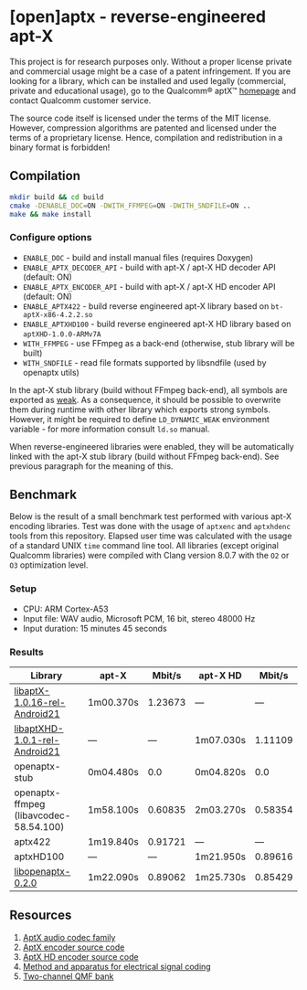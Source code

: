 # [open]aptx - reverse-engineered apt-X

This project is for research purposes only. Without a proper license private and commercial usage
might be a case of a patent infringement. If you are looking for a library, which can be installed
and used legally (commercial, private and educational usage), go to the Qualcomm® aptX™
[homepage](https://www.aptx.com/) and contact Qualcomm customer service.

The source code itself is licensed under the terms of the MIT license. However, compression
algorithms are patented and licensed under the terms of a proprietary license. Hence, compilation
and redistribution in a binary format is forbidden!

## Compilation

```sh
mkdir build && cd build
cmake -DENABLE_DOC=ON -DWITH_FFMPEG=ON -DWITH_SNDFILE=ON ..
make && make install
```

### Configure options

- `ENABLE_DOC` - build and install manual files (requires Doxygen)
- `ENABLE_APTX_DECODER_API` - build with apt-X / apt-X HD decoder API (default: ON)
- `ENABLE_APTX_ENCODER_API` - build with apt-X / apt-X HD encoder API (default: ON)
- `ENABLE_APTX422` - build reverse engineered apt-X library based on `bt-aptX-x86-4.2.2.so`
- `ENABLE_APTXHD100` - build reverse engineered apt-X HD library based on `aptXHD-1.0.0-ARMv7A`
- `WITH_FFMPEG` - use FFmpeg as a back-end (otherwise, stub library will be built)
- `WITH_SNDFILE` - read file formats supported by libsndfile (used by openaptx utils)

In the apt-X stub library (build without FFmpeg back-end), all symbols are exported as
[weak](https://en.wikipedia.org/wiki/Weak_symbol). As a consequence, it should be possible to
overwrite them during runtime with other library which exports strong symbols. However, it might
be required to define `LD_DYNAMIC_WEAK` environment variable - for more information consult
`ld.so` manual.

When reverse-engineered libraries were enabled, they will be automatically linked with the apt-X
stub library (build without FFmpeg back-end). See previous paragraph for the meaning of this.

## Benchmark

Below is the result of a small benchmark test performed with various apt-X encoding libraries.
Test was done with the usage of `aptxenc` and `aptxhdenc` tools from this repository.
Elapsed user time was calculated with the usage of a standard UNIX `time` command line tool. All
libraries (except original Qualcomm libraries) were compiled with Clang version 8.0.7 with the
`O2` or `O3` optimization level.

### Setup

- CPU: ARM Cortex-A53
- Input file: WAV audio, Microsoft PCM, 16 bit, stereo 48000 Hz
- Input duration: 15 minutes 45 seconds

### Results

| Library                                | apt-X     | Mbit/s  | apt-X HD  | Mbit/s  |
|----------------------------------------|-----------|---------|-----------|---------|
| [libaptX-1.0.16-rel-Android21][1]      | 1m00.370s | 1.23673 | &mdash;   | &mdash; |
| [libaptXHD-1.0.1-rel-Android21][1]     | &mdash;   | &mdash; | 1m07.030s | 1.11109 |
| openaptx-stub                          | 0m04.480s |     0.0 | 0m04.820s |     0.0 |
| openaptx-ffmpeg (libavcodec-58.54.100) | 1m58.100s | 0.60835 | 2m03.270s | 0.58354 |
| aptx422                                | 1m19.840s | 0.91721 | &mdash;   | &mdash; |
| aptxHD100                              | &mdash;   | &mdash; | 1m21.950s | 0.89616 |
| [libopenaptx-0.2.0][2]                 | 1m22.090s | 0.89062 | 1m25.730s | 0.85429 |

[1]: archive/aarch64 "Archive with Qualcomm apt-X encoding libraries"
[2]: https://github.com/pali/libopenaptx "The apt-X encoder/decoder based on FFmpeg code"

## Resources

1. [AptX audio codec family](https://en.wikipedia.org/wiki/AptX)
1. [AptX encoder source code](https://android.googlesource.com/platform/packages/modules/Bluetooth/+/refs/heads/main/system/embdrv/encoder_for_aptx/)
1. [AptX HD encoder source code](https://android.googlesource.com/platform/packages/modules/Bluetooth/+/refs/heads/main/system/embdrv/decoder_for_aptxhd/)
1. [Method and apparatus for electrical signal coding](https://www.google.com/patents/EP0398973B1?cl=en)
1. [Two-channel QMF bank](https://www.hindawi.com/journals/isrn/2013/815619/)
